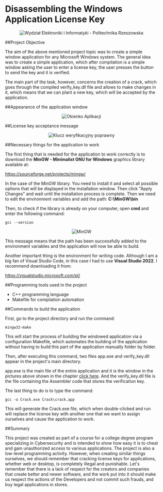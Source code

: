 # Disassembling the Windows Application License Key

<div style="text-align: center;">
    <img src="https://github.com/user-attachments/assets/db10c382-01a6-41bb-8a80-89dec288e2b0" alt="Wydział Elektroniki i Informatyki - Politechnika Rzeszowska">
</div>

##Project Objective

The aim of the above mentioned project topic was to create a simple window application for any Microsoft Windows system. The general idea was to create a simple application, which after compilation is a simple window asking the user to enter a license key, the user presses the button to send the key and it is verified.

The main part of the task, however, concerns the creation of a crack, which goes through the compiled verify_key.dll file and allows to make changes in it, which means that we can plant a new key, which will be accepted by the application.

##Appearance of the application window

<div style="text-align: center;">
    <img src="https://github.com/user-attachments/assets/cf02ad10-522c-48eb-a2ab-4ae6d686a4bd" alt="Okienko Aplikacji">
</div>

##License key acceptance message

<div style="text-align: center;">
    <img src="https://github.com/user-attachments/assets/37d2f04b-2f07-4613-9b25-0892914faa61" alt="Klucz weryfikacyjny poprawny">
</div>

##Necessary things for the application to work

The first thing that is needed for the application to work correctly is to download the **MinGW - Minimalist GNU for Windows** graphics library available at:

https://sourceforge.net/projects/mingw/

In the case of the MinGW library. You need to install it and select all possible options that will be displayed in the installation window. Then click "Apply Changes" and wait until the installation process is complete. Then we need to edit the environment variables and add the path: **C:\MinGW\bin**

Then, to check if the library is already on your computer, open **cmd** and enter the following command:

```gcc --version```

<div style="text-align: center;">
    <img src="https://github.com/user-attachments/assets/b5a2db0f-9a32-42d3-95d5-180a84ce2912" alt="MinGW">
</div>

This message means that the path has been successfully added to the environment variables and the application will now be able to build.

Another important thing is the environment for writing code. Although I am a big fan of Visual Studio Code, in this case I had to use **Visual Studio 2022**. I recommend downloading it from:

https://visualstudio.microsoft.com/pl/

##Programming tools used in the project

- C++ programming language
- Makefile for compilation automation

##Commands to build the application

First, go to the project directory and run the command:

```mingw32-make```

This will start the process of building the windowed application via a configuration Makefile, which automates the building of the application without having to build this part of the application manually folder by folder.

Then, after executing this command, two files app.exe and verify_key.dll appear in the project's main directory.

app.exe is the main file of the entire application and it is the window in the pictures above shown in the chapter [click here](#appearance-of-the-application-window). And the verify_key.dll file is the file containing the Assembler code that stores the verification key.

The last thing to do is to type the command:

```gcc -o Crack.exe Crack\crack.app```

This will generate the Crack.exe file, which when double-clicked and run will replace the license key with another one that we want to assign ourselves and cause the application to work.

##Summary

This project was created as part of a course for a college degree program specializing in Cybersecurity and is intended to show how easy it is to cheat and gain unauthorized access to various applications. The project is also a low-level programming activity. However, when creating similar things ourselves, we should remember that cracking license keys for applications, whether web or desktop, is completely illegal and punishable. Let's remember that there is a lack of respect for the creators and companies that create better and newer software, and the work put into it should make us respect the actions of the Developers and not commit such frauds, and buy legal applications in stores.
